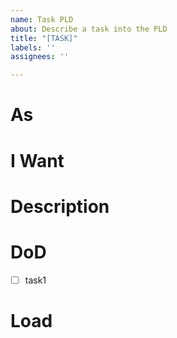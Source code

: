 ```yaml
---
name: Task PLD
about: Describe a task into the PLD
title: "[TASK]"
labels: ''
assignees: ''

---
```


# As

# I Want

# Description

# DoD
- [ ] task1

# Load
